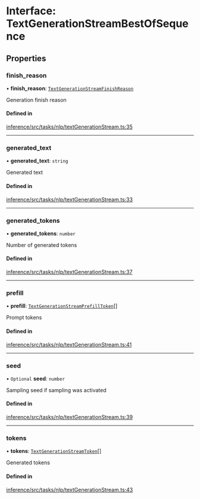 # Interface: TextGenerationStreamBestOfSequence

## Properties

### finish\_reason

• **finish\_reason**: [`TextGenerationStreamFinishReason`](../modules#textgenerationstreamfinishreason)

Generation finish reason

#### Defined in

[inference/src/tasks/nlp/textGenerationStream.ts:35](https://github.com/huggingface/huggingface.js/blob/main/packages/inference/src/tasks/nlp/textGenerationStream.ts#L35)

___

### generated\_text

• **generated\_text**: `string`

Generated text

#### Defined in

[inference/src/tasks/nlp/textGenerationStream.ts:33](https://github.com/huggingface/huggingface.js/blob/main/packages/inference/src/tasks/nlp/textGenerationStream.ts#L33)

___

### generated\_tokens

• **generated\_tokens**: `number`

Number of generated tokens

#### Defined in

[inference/src/tasks/nlp/textGenerationStream.ts:37](https://github.com/huggingface/huggingface.js/blob/main/packages/inference/src/tasks/nlp/textGenerationStream.ts#L37)

___

### prefill

• **prefill**: [`TextGenerationStreamPrefillToken`](TextGenerationStreamPrefillToken)[]

Prompt tokens

#### Defined in

[inference/src/tasks/nlp/textGenerationStream.ts:41](https://github.com/huggingface/huggingface.js/blob/main/packages/inference/src/tasks/nlp/textGenerationStream.ts#L41)

___

### seed

• `Optional` **seed**: `number`

Sampling seed if sampling was activated

#### Defined in

[inference/src/tasks/nlp/textGenerationStream.ts:39](https://github.com/huggingface/huggingface.js/blob/main/packages/inference/src/tasks/nlp/textGenerationStream.ts#L39)

___

### tokens

• **tokens**: [`TextGenerationStreamToken`](TextGenerationStreamToken)[]

Generated tokens

#### Defined in

[inference/src/tasks/nlp/textGenerationStream.ts:43](https://github.com/huggingface/huggingface.js/blob/main/packages/inference/src/tasks/nlp/textGenerationStream.ts#L43)
